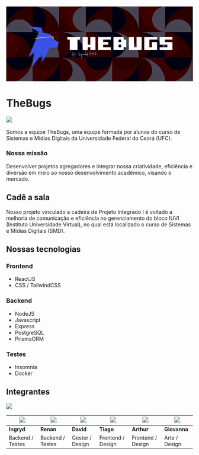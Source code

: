 ![TheBugs Banner](https://github.com/TheBugs-io/.github/blob/main/docs/banner.png?raw=true)

# TheBugs

<img src="https://i.pinimg.com/originals/3c/5f/17/3c5f17cc4341c32dc2e76e9fa6cd5843.gif" width="180">

Somos a equipe TheBugs, uma equipe formada por alunos do curso de Sistemas e Mídias Digitais da Universidade Federal do Ceará (UFC).

### Nossa missão

Desenvolver projetos agregadores e integrar nossa criatividade, eficiência e diversão em meio ao nosso desenvolvimento acadêmico, visando o mercado.

## Cadê a sala

Nosso projeto vinculado a cadeira de Projeto Integrado I é voltado a melhoria de comunicação e eficiência no gerenciamento do bloco IUVI (Instituto Universidade Virtual), no qual está localizado o curso de Sistemas e Mídias Digitais (SMD).

## Nossas tecnologias

### Frontend
- ReactJS
- CSS / TailwindCSS

### Backend
- NodeJS
- Javascript
- Express
- PostgreSQL
- PrismaORM

### Testes
- Insomnia
- Docker

## Integrantes

<img src="https://i.pinimg.com/originals/5d/6f/2c/5d6f2ce38846c98cd7ebf46374a5ab52.gif" width="200">

| <img src="https://avatars.githubusercontent.com/u/90623907?v=4" width=100> | <img src="https://avatars.githubusercontent.com/u/177125848?v=4" width=100> | <img src="https://avatars.githubusercontent.com/u/207114379?v=4" width=100> | <img src="https://avatars.githubusercontent.com/u/172865807?v=4" width=100> | <img src="https://avatars.githubusercontent.com/u/75102858?v=4" width=100> | <img src="https://avatars.githubusercontent.com/u/208042701?v=4" width=100> |
| --- | --- | --- | --- | --- | --- |
| <b>Ingryd</b> | <b>Renan</b> | <b>David</b> | <b>Tiago</b> | <b>Arthur</b> | <b>Giovanna</b> |
| Backend / Testes | Backend / Testes | Gestor / Design | Frontend / Design | Frontend / Design | Arte / Design |

